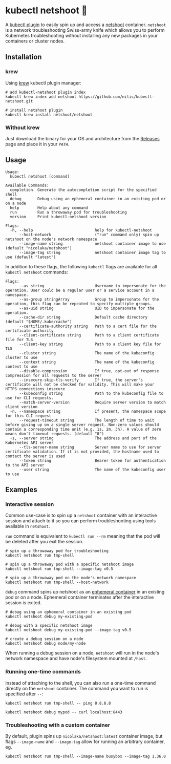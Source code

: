 # kubectl netshoot 🌠
A [kubectl plugin](https://kubernetes.io/docs/tasks/extend-kubectl/kubectl-plugins/) to easily spin up and access a [netshoot](https://github.com/nicolaka/netshoot) container. `netshoot` is a network troubleshooting Swiss-army knife which allows you to perform Kubernetes troubleshooting without installing any new packages in your containers or cluster nodes.

## Installation

### krew

Using [krew](https://krew.sigs.k8s.io/) kubectl plugin manager:

```
# add kubectl-netshoot plugin index
kubectl krew index add netshoot https://github.com/nilic/kubectl-netshoot.git

# install netshoot plugin
kubectl krew install netshoot/netshoot
```

### Without krew

Just download the binary for your OS and architecture from the [Releases](https://github.com/nilic/kubectl-netshoot/releases) page and place it in your `PATH`.

## Usage

```
Usage:
  kubectl netshoot [command]

Available Commands:
  completion  Generate the autocompletion script for the specified shell
  debug       Debug using an ephemeral container in an existing pod or on a node
  help        Help about any command
  run         Run a throwaway pod for troubleshooting
  version     Print kubectl-netshoot version

Flags:
  -h, --help                           help for kubectl-netshoot
      --host-network                   ("run" command only) spin up netshoot on the node's network namespace
      --image-name string              netshoot container image to use (default "nicolaka/netshoot")
      --image-tag string               netshoot container image tag to use (default "latest")
```

In addition to these flags, the following `kubectl` flags are available for all `kubectl netshoot` commands:

```
Flags:
      --as string                      Username to impersonate for the operation. User could be a regular user or a service account in a namespace.
      --as-group stringArray           Group to impersonate for the operation, this flag can be repeated to specify multiple groups.
      --as-uid string                  UID to impersonate for the operation.
      --cache-dir string               Default cache directory (default "$HOME/.kube/cache")
      --certificate-authority string   Path to a cert file for the certificate authority
      --client-certificate string      Path to a client certificate file for TLS
      --client-key string              Path to a client key file for TLS
      --cluster string                 The name of the kubeconfig cluster to use
      --context string                 The name of the kubeconfig context to use
      --disable-compression            If true, opt-out of response compression for all requests to the server
      --insecure-skip-tls-verify       If true, the server's certificate will not be checked for validity. This will make your HTTPS connections insecure
      --kubeconfig string              Path to the kubeconfig file to use for CLI requests.
      --match-server-version           Require server version to match client version
  -n, --namespace string               If present, the namespace scope for this CLI request
      --request-timeout string         The length of time to wait before giving up on a single server request. Non-zero values should contain a corresponding time unit (e.g. 1s, 2m, 3h). A value of zero means don't timeout requests. (default "0")
  -s, --server string                  The address and port of the Kubernetes API server
      --tls-server-name string         Server name to use for server certificate validation. If it is not provided, the hostname used to contact the server is used
      --token string                   Bearer token for authentication to the API server
      --user string                    The name of the kubeconfig user to use
```

## Examples

### Interactive session

Common use-case is to spin up a `netshoot` container with an interactive session and attach to it so you can perform troubleshooting using tools available in `netshoot`.

`run` command is equivalent to `kubectl run --rm` meaning that the pod will be deleted after you exit the session.

```
# spin up a throwaway pod for troubleshooting
kubectl netshoot run tmp-shell

# spin up a throwaway pod with a specific netshoot image
kubectl netshoot run tmp-shell --image-tag v0.5

# spin up a throwaway pod on the node's network namespace
kubectl netshoot run tmp-shell --host-network
```

`debug` command spins up netshoot as an [ephemeral container](https://kubernetes.io/docs/concepts/workloads/pods/ephemeral-containers/) in an existing pod or on a node. Ephemeral container terminates after the interactive session is exited.

```
# debug using an ephemeral container in an existing pod
kubectl netshoot debug my-existing-pod

# debug with a specific netshoot image
kubectl netshoot debug my-existing-pod --image-tag v0.5

# create a debug session on a node
kubectl netshoot debug node/my-node
```

When running a debug session on a node, `netshoot` will run in the node's network namespace and have node's filesystem mounted at `/host`.

### Running one-time commands

Instead of attaching to the shell, you can also run a one-time command directly on the `netshoot` container. The command you want to run is specified after `--`: 

```
kubectl netshoot run tmp-shell -- ping 8.8.8.8
```

```
kubectl netshoot debug mypod -- curl localhost:8443
```

### Troubleshooting with a custom container

By default, plugin spins up `nicolaka/netshoot:latest` container image, but flags `--image-name` and `--image-tag` allow for running an arbitrary container, eg.

```
kubectl netshoot run tmp-shell --image-name busybox --image-tag 1.36.0
```